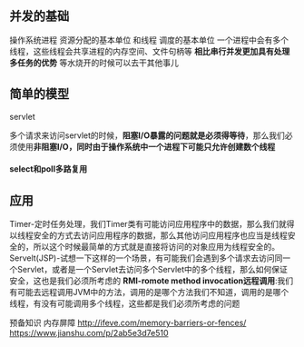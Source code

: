 ## 并发的基础

操作系统进程 资源分配的基本单位
和线程 调度的基本单位
一个进程中会有多个线程，这些线程会共享进程的内存空间、文件句柄等
**相比串行并发更加具有处理多任务的优势**
等水烧开的时候可以去干其他事儿

## 简单的模型

servlet

多个请求来访问servlet的时候，**阻塞I/O暴露的问题就是必须得等待**，那么我们必须使用**非阻塞I/O，同时由于操作系统中一个进程下可能只允许创建数个线程**

#### select和poll多路复用

## 应用

Timer-定时任务处理，我们Timer类有可能访问应用程序中的数据，那么我们就得以线程安全的方式去访问应用程序的数据，那么其他访问应用程序也应当是线程安全的，所以这个时候最简单的方式就是直接将访问的对象应用为线程安全的。
Servelt(JSP)-试想一下这样的一个场景，有可能我们会遇到多个请求去访问同一个Servlet，或者是一个Servlet去访问多个Servlet中的多个线程，那么如何保证安全，这也是我们必须所考虑的
**RMI-romote method invocation远程调用**:我们有可能去远程调用JVM中的方法，调用的是哪个方法我们不知道，调用的是哪个线程，有没有可能调用多个线程，这些都是我们必须所考虑的问题

预备知识
内存屏障
http://ifeve.com/memory-barriers-or-fences/
https://www.jianshu.com/p/2ab5e3d7e510